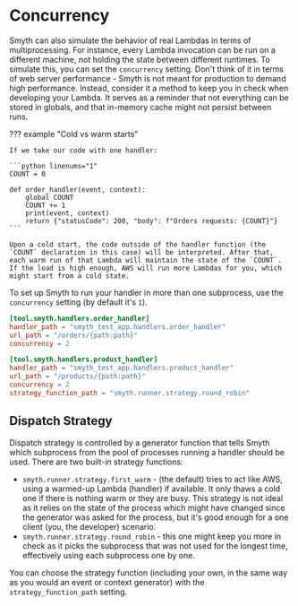 # Concurrency

Smyth can also simulate the behavior of real Lambdas in terms of multiprocessing. For instance, every Lambda invocation can be run on a different machine, not holding the state between different runtimes. To simulate this, you can set the `concurrency` setting. Don't think of it in terms of web server performance - Smyth is not meant for production to demand high performance. Instead, consider it a method to keep you in check when developing your Lambda. It serves as a reminder that not everything can be stored in globals, and that in-memory cache might not persist between runs.

??? example "Cold vs warm starts"

    If we take our code with one handler:

    ```python linenums="1"
    COUNT = 0

    def order_handler(event, context):
        global COUNT
        COUNT += 1
        print(event, context)
        return {"statusCode": 200, "body": f"Orders requests: {COUNT}"}
    ```

    Upon a cold start, the code outside of the handler function (the `COUNT` declaration in this case) will be interpreted. After that, each warm run of that Lambda will maintain the state of the `COUNT`. If the load is high enough, AWS will run more Lambdas for you, which might start from a cold state.

To set up Smyth to run your handler in more than one subprocess, use the `concurrency` setting (by default it's `1`).

```toml title="myproject/pyproject.toml" linenums="1" hl_lines="4 9"
[tool.smyth.handlers.order_handler]
handler_path = "smyth_test_app.handlers.order_handler"
url_path = "/orders/{path:path}"
concurrency = 2

[tool.smyth.handlers.product_handler]
handler_path = "smyth_test_app.handlers.product_handler"
url_path = "/products/{path:path}"
concurrency = 2
strategy_function_path = "smyth.runner.strategy.round_robin"
```

## Dispatch Strategy

Dispatch strategy is controlled by a generator function that tells Smyth which subprocess from the pool of processes running a handler should be used. There are two built-in strategy functions:

- `smyth.runner.strategy.first_warm` - (the default) tries to act like AWS, using a warmed-up Lambda (handler) if available. It only thaws a cold one if there is nothing warm or they are busy. This strategy is not ideal as it relies on the state of the process which might have changed since the generator was asked for the process, but it's good enough for a one client (you, the developer) scenario.
- `smyth.runner.strategy.round_robin` - this one might keep you more in check as it picks the subprocess that was not used for the longest time, effectively using each subprocess one by one.

You can choose the strategy function (including your own, in the same way as you would an event or context generator) with the `strategy_function_path` setting.
